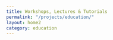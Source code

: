```yaml
---
title: Workshops, Lectures & Tutorials
permalink: "/projects/education/"
layout: home2
category: education
---
```


